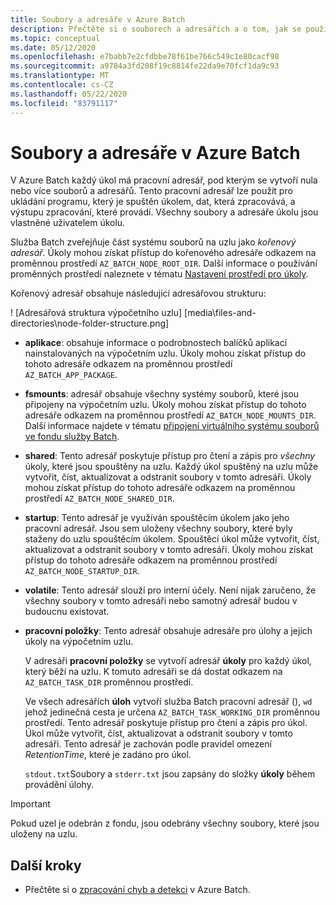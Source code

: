 ```yaml
---
title: Soubory a adresáře v Azure Batch
description: Přečtěte si o souborech a adresářích a o tom, jak se používají v Azure Batch pracovním postupu z hlediska vývoje.
ms.topic: conceptual
ms.date: 05/12/2020
ms.openlocfilehash: e7babb7e2cfdbbe78f61be766c549c1e80cacf98
ms.sourcegitcommit: a9784a3fd208f19c8814fe22da9e70fcf1da9c93
ms.translationtype: MT
ms.contentlocale: cs-CZ
ms.lasthandoff: 05/22/2020
ms.locfileid: "83791117"
---
```

# <a name="files-and-directories-in-azure-batch"></a>Soubory a adresáře v Azure Batch

V Azure Batch každý úkol má pracovní adresář, pod kterým se vytvoří nula nebo více souborů a adresářů. Tento pracovní adresář lze použít pro ukládání programu, který je spuštěn úkolem, dat, která zpracovává, a výstupu zpracování, které provádí. Všechny soubory a adresáře úkolu jsou vlastněné uživatelem úkolu.

Služba Batch zveřejňuje část systému souborů na uzlu jako *kořenový adresář*. Úkoly mohou získat přístup do kořenového adresáře odkazem na proměnnou prostředí `AZ_BATCH_NODE_ROOT_DIR`. Další informace o používání proměnných prostředí naleznete v tématu [Nastavení prostředí pro úkoly](jobs-and-tasks.md#environment-settings-for-tasks).

Kořenový adresář obsahuje následující adresářovou strukturu:

! [Adresářová struktura výpočetního uzlu] [media\files-and-directories\node-folder-structure.png]

- **aplikace**: obsahuje informace o podrobnostech balíčků aplikací nainstalovaných na výpočetním uzlu. Úkoly mohou získat přístup do tohoto adresáře odkazem na proměnnou prostředí `AZ_BATCH_APP_PACKAGE`.

- **fsmounts**: adresář obsahuje všechny systémy souborů, které jsou připojeny na výpočetním uzlu. Úkoly mohou získat přístup do tohoto adresáře odkazem na proměnnou prostředí `AZ_BATCH_NODE_MOUNTS_DIR`. Další informace najdete v tématu [připojení virtuálního systému souborů ve fondu služby Batch](virtual-file-mount.md).

- **shared**: Tento adresář poskytuje přístup pro čtení a zápis pro *všechny* úkoly, které jsou spouštěny na uzlu. Každý úkol spuštěný na uzlu může vytvořit, číst, aktualizovat a odstranit soubory v tomto adresáři. Úkoly mohou získat přístup do tohoto adresáře odkazem na proměnnou prostředí `AZ_BATCH_NODE_SHARED_DIR`.

- **startup**: Tento adresář je využíván spouštěcím úkolem jako jeho pracovní adresář. Jsou sem uloženy všechny soubory, které byly staženy do uzlu spouštěcím úkolem. Spouštěcí úkol může vytvořit, číst, aktualizovat a odstranit soubory v tomto adresáři. Úkoly mohou získat přístup do tohoto adresáře odkazem na proměnnou prostředí `AZ_BATCH_NODE_STARTUP_DIR`.

- **volatile**: Tento adresář slouží pro interní účely. Není nijak zaručeno, že všechny soubory v tomto adresáři nebo samotný adresář budou v budoucnu existovat.

- **pracovní položky**: Tento adresář obsahuje adresáře pro úlohy a jejich úkoly na výpočetním uzlu.

    V adresáři **pracovní položky** se vytvoří adresář **úkoly** pro každý úkol, který běží na uzlu. K tomuto adresáři se dá dostat odkazem na `AZ_BATCH_TASK_DIR` proměnnou prostředí.
    
    Ve všech adresářích **úloh** vytvoří služba Batch pracovní adresář (), `wd` jehož jedinečná cesta je určena `AZ_BATCH_TASK_WORKING_DIR` proměnnou prostředí. Tento adresář poskytuje přístup pro čtení a zápis pro úkol. Úkol může vytvořit, číst, aktualizovat a odstranit soubory v tomto adresáři. Tento adresář je zachován podle pravidel omezení *RetentionTime*, které je zadáno pro úkol.

    `stdout.txt`Soubory a `stderr.txt` jsou zapsány do složky **úkoly** během provádění úlohy.

> [!IMPORTANT]
> Pokud uzel je odebrán z fondu, jsou odebrány všechny soubory, které jsou uloženy na uzlu.

## <a name="next-steps"></a>Další kroky

- Přečtěte si o [zpracování chyb a detekci](error-handling.md) v Azure Batch.